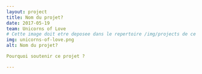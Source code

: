 ```yaml
---
layout: project
title: Nom du projet?
date: 2017-05-19
team: Unicorns of Love
# Cette image doit etre deposee dans le repertoire /img/projects de ce site.
img: unicorns-of-love.png
alt: Nom du projet?

Pourquoi soutenir ce projet ?

---
```

